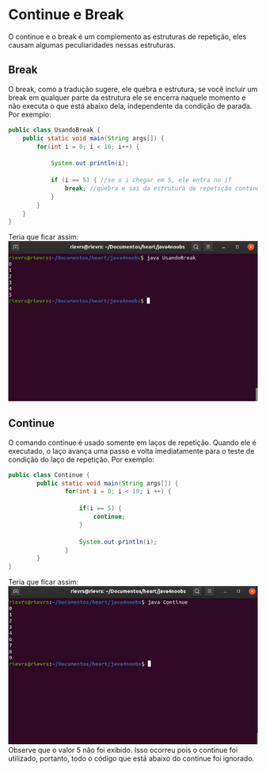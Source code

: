 <h1>Continue e Break</h1>

O continue e o break é um complemento as estruturas de repetição, eles causam algumas peculiaridades nessas estruturas.

<h2> Break </h2>
O break, como a tradução sugere, ele quebra e estrutura, se você incluir um break em qualquer parte da estrutura ele se encerra naquele momento e não executa o que está abaixo dela, independente da condição de parada. Por exemplo:

```java
public class UsandoBreak {
    public static void main(String args[]) {
        for(int i = 0; i < 10; i++) {

            System.out.println(i);

            if (i == 5) { //se o i chegar em 5, ele entra no if
                break; //quebra e sai da estrutura de repetição continuando o código.
            }
        }
    }
}
```

Teria que ficar assim:
<img src="../img/break.jpeg">

<h2>Continue</h2>

O comando continue é usado somente em laços de repetição. Quando ele é executado, o laço avança uma passo e volta imediatamente para o teste de condição do laço de repetição. Por exemplo:

```java
public class Continue {
        public static void main(String args[]) {
                for(int i = 0; i < 10; i ++) {

                    if(i == 5) {
                        continue;
                    }

                    System.out.println(i);
                }
        }
}
```

Teria que ficar assim:
<img src="../img/Continue.jpeg">
Observe que o valor 5 não foi exibido. Isso ocorreu pois o continue foi utilizado, portanto, todo o código que está abaixo do continue foi ignorado.
